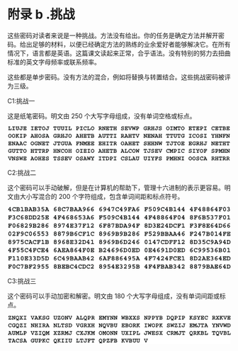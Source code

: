# 附录 b .挑战

这些密码对读者来说是一种挑战。方法没有给出。你的任务是确定方法并解开密码。给出足够的材料，以便已经确定方法的熟练的业余爱好者能够解决它。在所有情况下，语言都是英语。这篇课文读起来正常，合乎语法。没有特别的努力去扭曲标准的英文字母频率或联系频率。

这些都是单步密码。没有方法的混合，例如将替换与转置结合。这些挑战密码被评为三级。

C1:挑战一

这是纸笔密码。明文由 250 个大写字母组成，没有单词空格或标点。

![20-unnumb-1](img/20-unnumb-1.png)

C2:挑战二

这个密码可以手动破解，但是在计算机的帮助下，管理十六进制的表示更容易。明文由大小写混合的 200 个字符组成，包含单词间距和标点符号。

![20-unnumb-2](img/20-unnumb-2.png)

C3:挑战三

这个密码可以手动加密和解密。明文由 180 个大写字母组成，没有单词间距或标点。

![20-unnumb-3](img/20-unnumb-3.png)